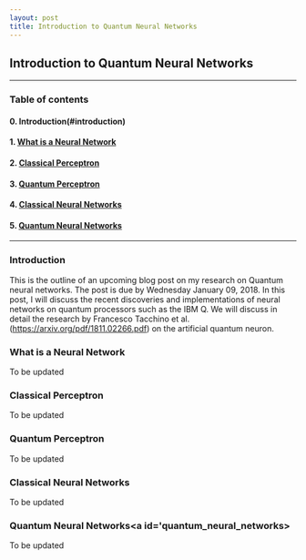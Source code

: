 ```yaml
---
layout: post
title: Introduction to Quantum Neural Networks
---
```


## Introduction to Quantum Neural Networks

----
### Table of contents

#### 0. Introduction(#introduction)

#### 1. [What is a Neural Network](#what_is_a_neural_network)

#### 2. [Classical Perceptron](#classical_perceptron)

#### 3. [Quantum Perceptron](#quantum_perceptron)

#### 4. [Classical Neural Networks](#classical_neural_networks)

#### 5. [Quantum Neural Networks](#quantum_neural_networks)
----

### Introduction<a id='introduction'></a>

This is the outline of an upcoming blog post on my research on Quantum neural networks. The post is due by Wednesday January 09, 2018. 
In this post, I will discuss the recent discoveries and implementations of neural networks on quantum processors such as the IBM Q.
We will discuss in detail the research by Francesco Tacchino et al. (https://arxiv.org/pdf/1811.02266.pdf) on the artificial quantum
neuron.

### What is a Neural Network<a id='what_is_a_neural_network'></a>

To be updated

### Classical Perceptron<a id='classical_perceptron'></a>

To be updated

### Quantum Perceptron<a id='quantum_perceptron'></a>

To be updated

### Classical Neural Networks<a id='classical_neural_networks'></a>

To be updated

### Quantum Neural Networks<a id='quantum_neural_networks></a>

To be updated
